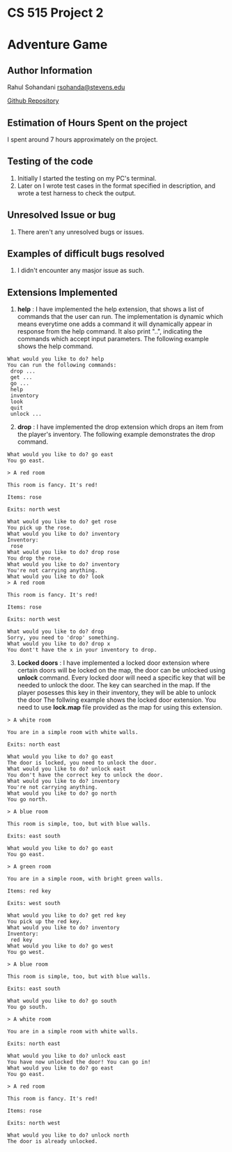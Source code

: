# CS 515 Project 2

# Adventure Game

## Author Information
Rahul Sohandani 
rsohanda@stevens.edu

[Github Repository](https://github.com/rahul240699/CS515-Project-2)

## Estimation of Hours Spent on the project
I spent around 7 hours approximately on the project.

## Testing of the code
1. Initially I started the testing on my PC's terminal.
2. Later on I wrote test cases in the format specified in description, and wrote a test harness to check the output.

## Unresolved Issue or bug
1. There aren't any unresolved bugs or issues.

## Examples of difficult bugs resolved
1. I didn't encounter any masjor issue as such.

## Extensions Implemented
1. **help** : I have implemented the help extension, that shows a list of commands that the user can run. The implementation is dynamic which means everytime one adds a command it will dynamically appear in response from the help command. It also print "..", indicating the commands which accept input parameters. The following example shows the help command.

```
What would you like to do? help
You can run the following commands:
 drop ...
 get ...
 go ...
 help
 inventory
 look
 quit
 unlock ...
```

2. **drop** : I have implemented the drop extension which drops an item from the player's inventory. The following example demonstrates the drop command.
```
What would you like to do? go east
You go east.

> A red room

This room is fancy. It's red!

Items: rose

Exits: north west

What would you like to do? get rose
You pick up the rose.
What would you like to do? inventory
Inventory: 
 rose
What would you like to do? drop rose
You drop the rose.
What would you like to do? inventory
You're not carrying anything.
What would you like to do? look
> A red room

This room is fancy. It's red!

Items: rose

Exits: north west

What would you like to do? drop
Sorry, you need to 'drop' something.
What would you like to do? drop x
You dont't have the x in your inventory to drop.
```

3. **Locked doors** : I have implemented a locked door extension where certain doors will be locked on the map, the door can be unlocked using **unlock** command. Every locked door will need a specific key that will be needed to unlock the door. The key can searched in the map. If the player posesses this key in their inventory, they will be able to unlock the door The follwing example shows the locked door extension. You need to use **lock.map** file provided as the map for using this extension.
```
> A white room

You are in a simple room with white walls.

Exits: north east

What would you like to do? go east
The door is locked, you need to unlock the door.
What would you like to do? unlock east
You don't have the correct key to unlock the door.
What would you like to do? inventory
You're not carrying anything.
What would you like to do? go north
You go north.

> A blue room

This room is simple, too, but with blue walls.

Exits: east south

What would you like to do? go east
You go east.

> A green room

You are in a simple room, with bright green walls.

Items: red key

Exits: west south

What would you like to do? get red key
You pick up the red key.
What would you like to do? inventory
Inventory: 
 red key
What would you like to do? go west
You go west.

> A blue room

This room is simple, too, but with blue walls.

Exits: east south

What would you like to do? go south
You go south.

> A white room

You are in a simple room with white walls.

Exits: north east

What would you like to do? unlock east
You have now unlocked the door! You can go in!
What would you like to do? go east
You go east.

> A red room

This room is fancy. It's red!

Items: rose

Exits: north west

What would you like to do? unlock north  
The door is already unlocked.
```